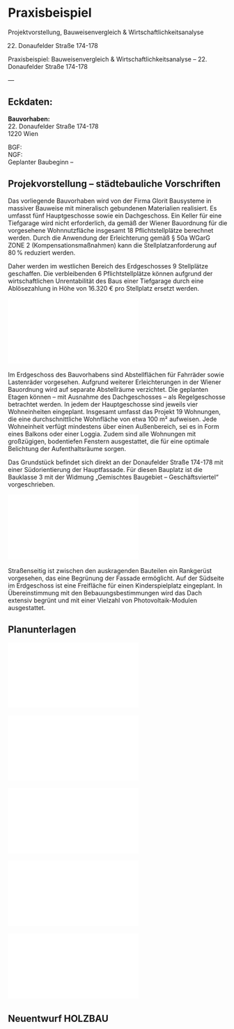 # Praxisbeispiel

Projektvorstellung, Bauweisenvergleich & Wirtschaftlichkeitsanalyse

22. Donaufelder Straße 174-178

Praxisbeispiel: Bauweisenvergleich & Wirtschaftlichkeitsanalyse – 22. Donaufelder Straße 174-178

—

## Eckdaten:

**Bauvorhaben:**  
22. Donaufelder Straße 174-178  
1220 Wien

BGF:  
NGF:  
Geplanter Baubeginn –

## Projekvorstellung – städtebauliche Vorschriften

Das vorliegende Bauvorhaben wird von der Firma Glorit Bausysteme in massiver Bauweise mit mineralisch gebundenen Materialien realisiert. Es umfasst fünf Hauptgeschosse sowie ein Dachgeschoss. Ein Keller für eine Tiefgarage wird nicht erforderlich, da gemäß der Wiener Bauordnung für die vorgesehene Wohnnutzfläche insgesamt 18 Pflichtstellplätze berechnet werden. Durch die Anwendung der Erleichterung gemäß § 50a WGarG ZONE 2 (Kompensationsmaßnahmen) kann die Stellplatzanforderung auf 80 % reduziert werden.

Daher werden im westlichen Bereich des Erdgeschosses 9 Stellplätze geschaffen. Die verbleibenden 6 Pflichtstellplätze können aufgrund der wirtschaftlichen Unrentabilität des Baus einer Tiefgarage durch eine Ablösezahlung in Höhe von 16.320 € pro Stellplatz ersetzt werden.

![Visualisierung 22. Donaufelder Straße 174-178 ^[Darstellung Glorit]](pdf/42.pdf)

Im Erdgeschoss des Bauvorhabens sind Abstellflächen für Fahrräder sowie Lastenräder vorgesehen. Aufgrund weiterer Erleichterungen in der Wiener Bauordnung wird auf separate Abstellräume verzichtet. Die geplanten Etagen können – mit Ausnahme des Dachgeschosses – als Regelgeschosse betrachtet werden. In jedem der Hauptgeschosse sind jeweils vier Wohneinheiten eingeplant. Insgesamt umfasst das Projekt 19 Wohnungen, die eine durchschnittliche Wohnfläche von etwa 100 m² aufweisen. Jede Wohneinheit verfügt mindestens über einen Außenbereich, sei es in Form eines Balkons oder einer Loggia. Zudem sind alle Wohnungen mit großzügigen, bodentiefen Fenstern ausgestattet, die für eine optimale Belichtung der Aufenthaltsräume sorgen.

Das Grundstück befindet sich direkt an der Donaufelder Straße 174-178 mit einer Südorientierung der Hauptfassade. Für diesen Bauplatz ist die Bauklasse 3 mit der Widmung „Gemischtes Baugebiet – Geschäftsviertel“ vorgeschrieben.

![Lageplan 22. Donaufelder Straße 174-178 ^[Darstellung Glorit]](pdf/43.pdf)

Straßenseitig ist zwischen den auskragenden Bauteilen ein Rankgerüst vorgesehen, das eine Begrünung der Fassade ermöglicht. Auf der Südseite im Erdgeschoss ist eine Freifläche für einen Kinderspielplatz eingeplant. In Übereinstimmung mit den Bebauungsbestimmungen wird das Dach extensiv begrünt und mit einer Vielzahl von Photovoltaik-Modulen ausgestattet.

## Planunterlagen

![Erdgeschoss 22. Donaufelder Straße 174-178 ^[Darstellung Glorit]](pdf/44.pdf)

![Regelgeschoss 22. Donaufelder Straße 174-178 ^[Darstellung Glorit]](pdf/45.pdf)

![Dachgeschoss 22. Donaufelder Straße 174-178 ^[Darstellung Glorit]](pdf/46.pdf)

![Dachgeschoss 22. Donaufelder Straße 174-178 ^[Darstellung Glorit]](pdf/47.pdf)

![Schnitt 22. Donaufelder Straße 174-178 ^[Darstellung Glorit]](pdf/48.pdf)

## Neuentwurf HOLZBAU
